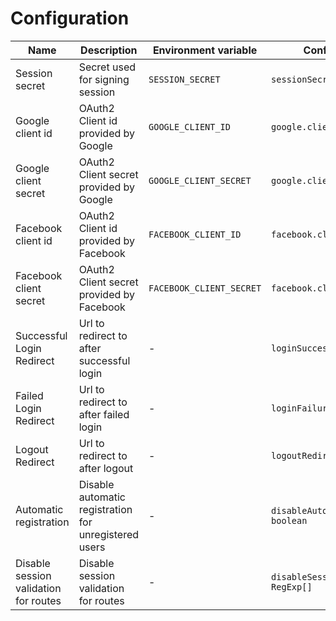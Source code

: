 # Configuration

| Name                                  | Description                                           | Environment variable     | Configuration variable                        | Default value                                                                                             |
| ------------------------------------- | ----------------------------------------------------- | ------------------------ | --------------------------------------------- | --------------------------------------------------------------------------------------------------------- |
| Session secret                        | Secret used for signing session                       | `SESSION_SECRET`         | `sessionSecret: string`                       | null                                                                                                      |
| Google client id                      | OAuth2 Client id provided by Google                   | `GOOGLE_CLIENT_ID`       | `google.clientId: string`                     | null                                                                                                      |
| Google client secret                  | OAuth2 Client secret provided by Google               | `GOOGLE_CLIENT_SECRET`   | `google.clientSecret: string`                 | null                                                                                                      |
| Facebook client id                    | OAuth2 Client id provided by Facebook                 | `FACEBOOK_CLIENT_ID`     | `facebook.clientId: string`                   | null                                                                                                      |
| Facebook client secret                | OAuth2 Client secret provided by Facebook             | `FACEBOOK_CLIENT_SECRET` | `facebook.clientSecret: string`               | null                                                                                                      |
| Successful Login Redirect             | Url to redirect to after successful login             | -                        | `loginSuccessRedirectUrl: string`             | '/login-success'                                                                                          |
| Failed Login Redirect                 | Url to redirect to after failed login                 | -                        | `loginFailureRedirectUrl: string`             | null                                                                                                      |
| Logout Redirect                       | Url to redirect to after logout                       | -                        | `logoutRedirectUrl: string`                   | '/logout'                                                                                                 |
| Automatic registration                | Disable automatic registration for unregistered users | -                        | `disableAutomaticRegistration: boolean`       | false                                                                                                     |
| Disable session validation for routes | Disable session validation for routes                 | -                        | `disableSessionValidationForRoutes: RegExp[]` | `[ /^\/api\/settings\/xsrf-token$/, /^\/api\/authentication\/logout$/, /^\/api\/authentication\/(facebook | google)\$/, /^\/api\/authentication\/(facebook | google)\/ ]` |
